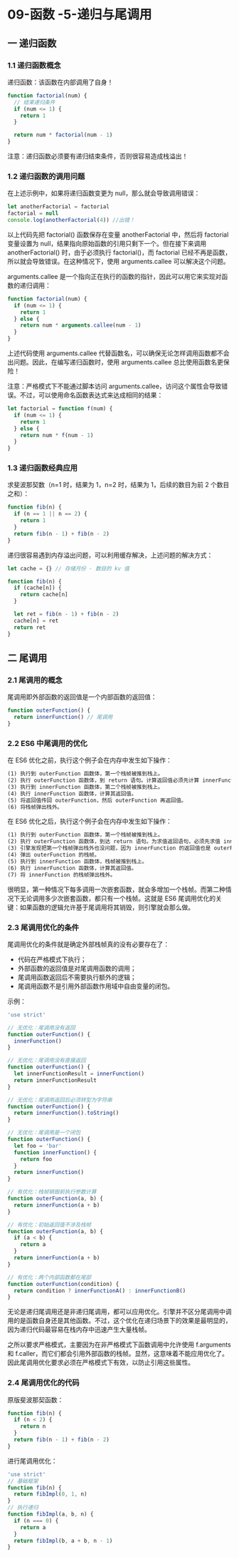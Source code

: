 # 09-函数 -5-递归与尾调用

## 一 递归函数

### 1.1 递归函数概念

递归函数：该函数在内部调用了自身！

```js
function factorial(num) {
  // 结束递归条件
  if (num <= 1) {
    return 1
  }

  return num * factorial(num - 1)
}
```

注意：递归函数必须要有递归结束条件，否则很容易造成栈溢出！

### 1.2 递归函数的调用问题

在上述示例中，如果将递归函数变更为 null，那么就会导致调用错误：

```js
let anotherFactorial = factorial
factorial = null
console.log(anotherFactorial(4)) //出错！
```

以上代码先把 factorial() 函数保存在变量 anotherFactorial 中，然后将 factorial 变量设置为 null，结果指向原始函数的引用只剩下一个。但在接下来调用 anotherFactorial() 时，由于必须执行 factorial()，而 factorial 已经不再是函数，所以就会导致错误。在这种情况下，使用 arguments.callee 可以解决这个问题。

arguments.callee 是一个指向正在执行的函数的指针，因此可以用它来实现对函数的递归调用：

```js
function factorial(num) {
  if (num <= 1) {
    return 1
  } else {
    return num * arguments.callee(num - 1)
  }
}
```

上述代码使用 arguments.callee 代替函数名，可以确保无论怎样调用函数都不会出问题。因此，在编写递归函数时，使用 arguments.callee 总比使用函数名更保险！

注意：严格模式下不能通过脚本访问 arguments.callee，访问这个属性会导致错误。不过，可以使用命名函数表达式来达成相同的结果：

```js
let factorial = function f(num) {
  if (num <= 1) {
    return 1
  } else {
    return num * f(num - 1)
  }
}
```

### 1.3 递归函数经典应用

求斐波那契数（n=1 时，结果为 1，n=2 时，结果为 1，后续的数目为前 2 个数目之和）：

```js
function fib(n) {
  if (n == 1 || n == 2) {
    return 1
  }
  return fib(n - 1) + fib(n - 2)
}
```

递归很容易遇到内存溢出问题，可以利用缓存解决，上述问题的解决方式：

```js
let cache = {} // 存储月份 - 数目的 kv 值

function fib(n) {
  if (cache[n]) {
    return cache[n]
  }

  let ret = fib(n - 1) + fib(n - 2)
  cache[n] = ret
  return ret
}
```

## 二 尾调用

### 2.1 尾调用的概念

尾调用即外部函数的返回值是一个内部函数的返回值：

```js
function outerFunction() {
  return innerFunction() // 尾调用
}
```

### 2.2 ES6 中尾调用的优化

在 ES6 优化之前，执行这个例子会在内存中发生如下操作：

```txt
(1) 执行到 outerFunction 函数体，第一个栈帧被推到栈上。
(2) 执行 outerFunction 函数体，到 return 语句。计算返回值必须先计算 innerFunction。
(3) 执行到 innerFunction 函数体，第二个栈帧被推到栈上。
(4) 执行 innerFunction 函数体，计算其返回值。
(5) 将返回值传回 outerFunction，然后 outerFunction 再返回值。
(6) 将栈帧弹出栈外。
```

在 ES6 优化之后，执行这个例子会在内存中发生如下操作：

```txt
(1) 执行到 outerFunction 函数体，第一个栈帧被推到栈上。
(2) 执行 outerFunction 函数体，到达 return 语句。为求值返回语句，必须先求值 innerFunction。
(3) 引擎发现把第一个栈帧弹出栈外也没问题，因为 innerFunction 的返回值也是 outerFunction 的返回值。
(4) 弹出 outerFunction 的栈帧。
(5) 执行到 innerFunction 函数体，栈帧被推到栈上。
(6) 执行 innerFunction 函数体，计算其返回值。
(7) 将 innerFunction 的栈帧弹出栈外。
```

很明显，第一种情况下每多调用一次嵌套函数，就会多增加一个栈帧。而第二种情况下无论调用多少次嵌套函数，都只有一个栈帧。这就是 ES6 尾调用优化的关键：如果函数的逻辑允许基于尾调用将其销毁，则引擎就会那么做。

### 2.3 尾调用优化的条件

尾调用优化的条件就是确定外部栈帧真的没有必要存在了：

- 代码在严格模式下执行；
- 外部函数的返回值是对尾调用函数的调用；
- 尾调用函数返回后不需要执行额外的逻辑；
- 尾调用函数不是引用外部函数作用域中自由变量的闭包。

示例：

```js
'use strict'

// 无优化：尾调用没有返回
function outerFunction() {
  innerFunction()
}

// 无优化：尾调用没有直接返回
function outerFunction() {
  let innerFunctionResult = innerFunction()
  return innerFunctionResult
}

// 无优化：尾调用返回后必须转型为字符串
function outerFunction() {
  return innerFunction().toString()
}

// 无优化：尾调用是一个闭包
function outerFunction() {
  let foo = 'bar'
  function innerFunction() {
    return foo
  }
  return innerFunction()
}

// 有优化：栈帧销毁前执行参数计算
function outerFunction(a, b) {
  return innerFunction(a + b)
}

// 有优化：初始返回值不涉及栈帧
function outerFunction(a, b) {
  if (a < b) {
    return a
  }
  return innerFunction(a + b)
}

// 有优化：两个内部函数都在尾部
function outerFunction(condition) {
  return condition ? innerFunctionA() : innerFunctionB()
}
```

无论是递归尾调用还是非递归尾调用，都可以应用优化。引擎并不区分尾调用中调用的是函数自身还是其他函数。不过，这个优化在递归场景下的效果是最明显的，因为递归代码最容易在栈内存中迅速产生大量栈帧。

之所以要求严格模式，主要因为在非严格模式下函数调用中允许使用 f.arguments 和 f.caller，而它们都会引用外部函数的栈帧。显然，这意味着不能应用优化了。因此尾调用优化要求必须在严格模式下有效，以防止引用这些属性。

### 2.4 尾调用优化的代码

原版斐波那契函数：

```js
function fib(n) {
  if (n < 2) {
    return n
  }
  return fib(n - 1) + fib(n - 2)
}
```

进行尾调用优化：

```js
'use strict'
// 基础框架
function fib(n) {
  return fibImpl(0, 1, n)
}
// 执行递归
function fibImpl(a, b, n) {
  if (n === 0) {
    return a
  }
  return fibImpl(b, a + b, n - 1)
}
```
